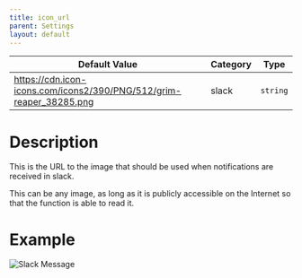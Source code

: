 ```yaml
---
title: icon_url
parent: Settings
layout: default
---
```


| Default Value | Category | Type |
|---|---|---|
| https://cdn.icon-icons.com/icons2/390/PNG/512/grim-reaper_38285.png | slack | `string` |

# Description

This is the URL to the image that should be used when notifications are received in slack.

This can be any image, as long as it is publicly accessible on the Internet so that the function is able to read it.

# Example

![Slack Message](/images/settings/slack_message.png)